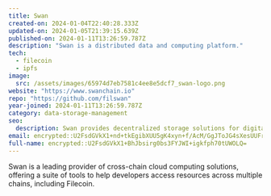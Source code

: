 ```yaml
---
title: Swan
created-on: 2024-01-04T22:40:28.333Z
updated-on: 2024-01-05T21:39:15.639Z
published-on: 2024-01-11T13:26:59.787Z
description: "Swan is a distributed data and computing platform."
tech:
  - filecoin
  - ipfs
image:
  src: /assets/images/65974d7eb7581c4ee8e5dcf7_swan-logo.png
website: "https://www.swanchain.io"
repo: "https://github.com/filswan"
year-joined: 2024-01-11T13:26:59.787Z
category: data-storage-management
seo:
  description: Swan provides decentralized storage solutions for digital assets.
email: encrypted::U2FsdGVkX1+nd+tkEgibXUU5gK4xyn+f/AcM/GgJToJG4sXesUUFrJc+GuiO5wg8
full-name: encrypted::U2FsdGVkX1+BhJbsirg0bs3FYJWI+igkfph70tUWOLQ=
---
```


Swan is a leading provider of cross-chain cloud computing solutions, offering a suite of tools to help developers access resources across multiple chains, including Filecoin.
